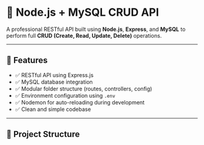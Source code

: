 # 🚀 Node.js + MySQL CRUD API

A professional RESTful API built using **Node.js**, **Express**, and **MySQL** to perform full **CRUD (Create, Read, Update, Delete)** operations.

---

## 📌 Features

- ✅ RESTful API using Express.js
- ✅ MySQL database integration
- ✅ Modular folder structure (routes, controllers, config)
- ✅ Environment configuration using `.env`
- ✅ Nodemon for auto-reloading during development
- ✅ Clean and simple codebase

---

## 📂 Project Structure

